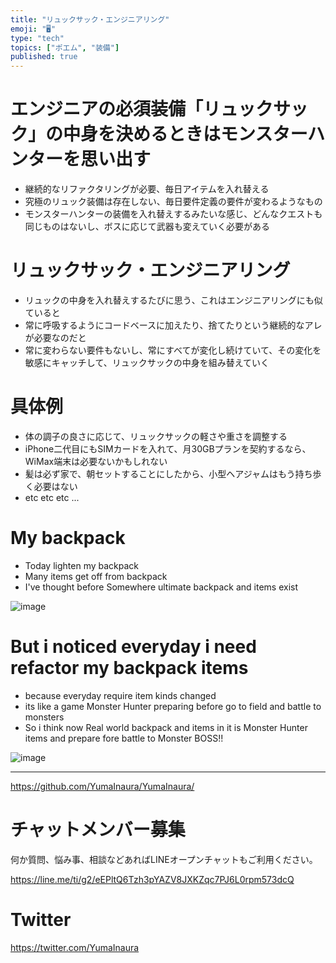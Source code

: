 ```yaml
---
title: "リュックサック・エンジニアリング"
emoji: "🖥"
type: "tech"
topics: ["ポエム", "装備"]
published: true
---
```


# エンジニアの必須装備「リュックサック」の中身を決めるときはモンスターハンターを思い出す

- 継続的なリファクタリングが必要、毎日アイテムを入れ替える
- 究極のリュック装備は存在しない、毎日要件定義の要件が変わるようなもの
- モンスターハンターの装備を入れ替えするみたいな感じ、どんなクエストも同じものはないし、ボスに応じて武器も変えていく必要がある

# リュックサック・エンジニアリング

- リュックの中身を入れ替えするたびに思う、これはエンジニアリングにも似ていると
- 常に呼吸するようにコードベースに加えたり、捨てたりという継続的なアレが必要なのだと
- 常に変わらない要件もないし、常にすべてが変化し続けていて、その変化を敏感にキャッチして、リュックサックの中身を組み替えていく

# 具体例

- 体の調子の良さに応じて、リュックサックの軽さや重さを調整する
- iPhone二代目にもSIMカードを入れて、月30GBプランを契約するなら、WiMax端末は必要ないかもしれない
- 髪は必ず家で、朝セットすることにしたから、小型ヘアジャムはもう持ち歩く必要はない
- etc etc etc ...

# My backpack

- Today lighten my backpack 
- Many items get off from backpack
- I've thought before Somewhere ultimate backpack and items exist

![image](https://user-images.githubusercontent.com/13635059/50559670-a04b5080-0d3c-11e9-96fe-b514baf327a8.png)

# But i noticed everyday i need refactor my backpack items

- because everyday require item kinds changed
- its like a game Monster Hunter preparing before go to field and battle to monsters
- So i think now Real world backpack and items in it is Monster Hunter items and prepare fore battle to Monster BOSS!! 


![image](https://user-images.githubusercontent.com/13635059/50559697-f15b4480-0d3c-11e9-84d3-c844eb455852.png)

---

https://github.com/YumaInaura/YumaInaura/








<!-- Update From Qiita API -->

# チャットメンバー募集


何か質問、悩み事、相談などあればLINEオープンチャットもご利用ください。

https://line.me/ti/g2/eEPltQ6Tzh3pYAZV8JXKZqc7PJ6L0rpm573dcQ





# Twitter


https://twitter.com/YumaInaura


<!-- Update From Qiita API -->



